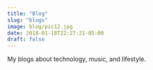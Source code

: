 ```yaml
---
title: "Blog"
slug: "blogs"
image: blog/pic12.jpg
date: 2018-01-18T22:27:21-05:00
draft: false
---
```


My blogs about technology, music, and lifestyle.